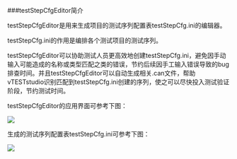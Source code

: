 ###testStepCfgEditor简介

testStepCfgEditor是用来生成项目的测试序列配置表testStepCfg.ini的编辑器。

testStepCfg.ini的作用是编排各个测试项目的测试序列。

testStepCfgEditor可以协助测试人员更高效地创建testStepCfg.ini，避免因手动输入可能造成的名称或类型匹配之类的错误，节约后续因手工输入错误导致的bug排查时间。并且testStepCfgEditor可以自动生成相关.can文件，帮助vTESTstudio识别匹配到testStepCfg.ini创建的序列，使之可以尽快投入测试验证阶段，节约测试时间。

testStepCfgEditor的应用界面可参考下图：

![](https://s1.ax1x.com/2017/11/24/WSJPI.png)

生成的测试序列配置表testStepCfg.ini可参考下图：

![](https://s1.ax1x.com/2017/11/24/WSOsO.png)